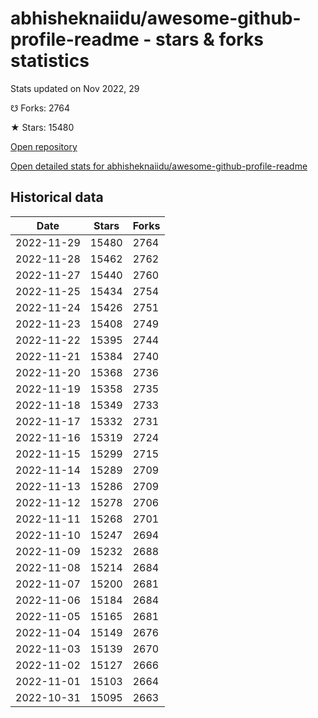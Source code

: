 # abhisheknaiidu/awesome-github-profile-readme - stars & forks statistics

Stats updated on Nov 2022, 29

☋ Forks: 2764

★ Stars: 15480

[Open repository](https://github.com/abhisheknaiidu/awesome-github-profile-readme)

[Open detailed stats for abhisheknaiidu/awesome-github-profile-readme](https://reviewgithub.com/rep/abhisheknaiidu/awesome-github-profile-readme)

## Historical data
| Date | Stars | Forks |
|------|-------|-------|
| 2022-11-29 | 15480 | 2764 | 
| 2022-11-28 | 15462 | 2762 | 
| 2022-11-27 | 15440 | 2760 | 
| 2022-11-25 | 15434 | 2754 | 
| 2022-11-24 | 15426 | 2751 | 
| 2022-11-23 | 15408 | 2749 | 
| 2022-11-22 | 15395 | 2744 | 
| 2022-11-21 | 15384 | 2740 | 
| 2022-11-20 | 15368 | 2736 | 
| 2022-11-19 | 15358 | 2735 | 
| 2022-11-18 | 15349 | 2733 | 
| 2022-11-17 | 15332 | 2731 | 
| 2022-11-16 | 15319 | 2724 | 
| 2022-11-15 | 15299 | 2715 | 
| 2022-11-14 | 15289 | 2709 | 
| 2022-11-13 | 15286 | 2709 | 
| 2022-11-12 | 15278 | 2706 | 
| 2022-11-11 | 15268 | 2701 | 
| 2022-11-10 | 15247 | 2694 | 
| 2022-11-09 | 15232 | 2688 | 
| 2022-11-08 | 15214 | 2684 | 
| 2022-11-07 | 15200 | 2681 | 
| 2022-11-06 | 15184 | 2684 | 
| 2022-11-05 | 15165 | 2681 | 
| 2022-11-04 | 15149 | 2676 | 
| 2022-11-03 | 15139 | 2670 | 
| 2022-11-02 | 15127 | 2666 | 
| 2022-11-01 | 15103 | 2664 | 
| 2022-10-31 | 15095 | 2663 | 

